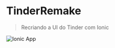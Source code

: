 # TinderRemake
> Recriando a UI do Tinder com Ionic
>
![Ionic App](https://user-images.githubusercontent.com/40209308/120078055-f050ad80-c083-11eb-8b30-3d793ff0067d.gif)
